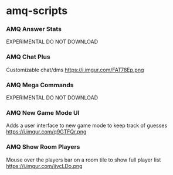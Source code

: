# amq-scripts

### AMQ Answer Stats
EXPERIMENTAL DO NOT DOWNLOAD

### AMQ Chat Plus
Customizable chat/dms https://i.imgur.com/FAT78Ep.png

### AMQ Mega Commands
EXPERIMENTAL DO NOT DOWNLOAD

### AMQ New Game Mode UI
Adds a user interface to new game mode to keep track of guesses https://i.imgur.com/q9GTFQr.png

### AMQ Show Room Players
Mouse over the players bar on a room tile to show full player list https://i.imgur.com/jivcLDo.png

